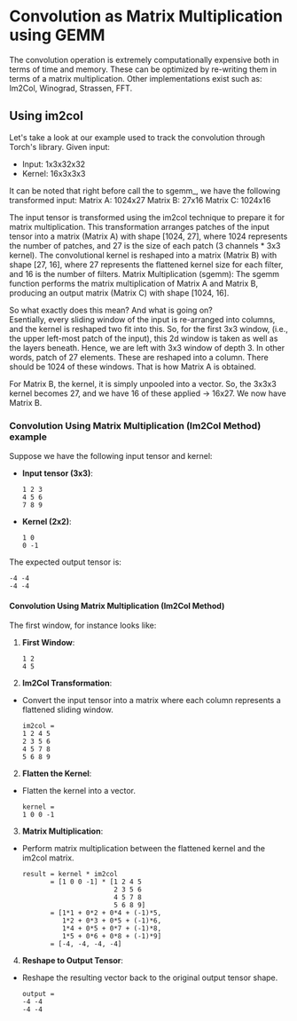 # Convolution as Matrix Multiplication using GEMM
The convolution operation is extremely computationally expensive both in terms of time and memory. These can be optimized by re-writing them in terms of a matrix multiplication. Other implementations exist such as: Im2Col, Winograd, Strassen, FFT. 

## Using im2col
Let's take a look at our example used to track the convolution through Torch's library.
Given input:
- Input: 1x3x32x32
- Kernel: 16x3x3x3

It can be noted that right before call the to sgemm_, we have the following transformed input: 
Matrix A: 1024x27
Matrix B: 27x16
Matrix C: 1024x16

The input tensor is transformed using the im2col technique to prepare it for matrix multiplication. This transformation arranges patches of the input tensor into a matrix (Matrix A) with shape [1024, 27], where 1024 represents the number of patches, and 27 is the size of each patch (3 channels * 3x3 kernel).
The convolutional kernel is reshaped into a matrix (Matrix B) with shape [27, 16], where 27 represents the flattened kernel size for each filter, and 16 is the number of filters.
Matrix Multiplication (sgemm): The sgemm function performs the matrix multiplication of Matrix A and Matrix B, producing an output matrix (Matrix C) with shape [1024, 16].

So what exactly does this mean?  And what is going on?  
Esentially, every sliding window of the input is re-arranged into columns, and the kernel is reshaped two fit into this. So, for the first 3x3 window, (i.e., the upper left-most patch of the input), this 2d window is taken as well as the layers beneath. Hence, we are left with 3x3 window of depth 3. In other words, patch of 27 elements. These are reshaped into a column.
There should be 1024 of these windows. That is how Matrix A is obtained.

For Matrix B, the kernel, it is simply unpooled into a vector. So, the 3x3x3 kernel becomes 27, and we have 16 of these applied -> 16x27. We now have Matrix B.

### Convolution Using Matrix Multiplication (Im2Col Method) example

Suppose we have the following input tensor and kernel:

- **Input tensor (3x3)**:

  ```
  1 2 3
  4 5 6
  7 8 9
  ```

- **Kernel (2x2)**:

  ```
  1 0
  0 -1
  ```
The expected output tensor is:

```
-4 -4
-4 -4
```

#### Convolution Using Matrix Multiplication (Im2Col Method)
The first window, for instance looks like:
1. **First Window**:

   ```
   1 2
   4 5
   ```


1. **Im2Col Transformation**:

- Convert the input tensor into a matrix where each column represents a flattened sliding window.

  ```
  im2col =
  1 2 4 5
  2 3 5 6
  4 5 7 8
  5 6 8 9
  ```

2. **Flatten the Kernel**:

- Flatten the kernel into a vector.

  ```
  kernel =
  1 0 0 -1
  ```

3. **Matrix Multiplication**:

- Perform matrix multiplication between the flattened kernel and the im2col matrix.

  ```
  result = kernel * im2col
         = [1 0 0 -1] * [1 2 4 5
                         2 3 5 6
                         4 5 7 8
                         5 6 8 9]
         = [1*1 + 0*2 + 0*4 + (-1)*5,
            1*2 + 0*3 + 0*5 + (-1)*6,
            1*4 + 0*5 + 0*7 + (-1)*8,
            1*5 + 0*6 + 0*8 + (-1)*9]
         = [-4, -4, -4, -4]
  ```

4. **Reshape to Output Tensor**:

- Reshape the resulting vector back to the original output tensor shape.

  ```
  output =
  -4 -4
  -4 -4
  ```


